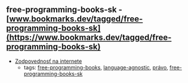 free-programming-books-sk - [www.bookmarks.dev/tagged/free-programming-books-sk](https://www.bookmarks.dev/tagged/free-programming-books-sk)
---
* [Zodpovednosť na internete](https://knihy.nic.cz)
    * tags: [free-programming-books](../tagged/free-programming-books.md), [language-agnostic](../tagged/language-agnostic.md), [právo](../tagged/právo.md), [free-programming-books-sk](../tagged/free-programming-books-sk.md)
